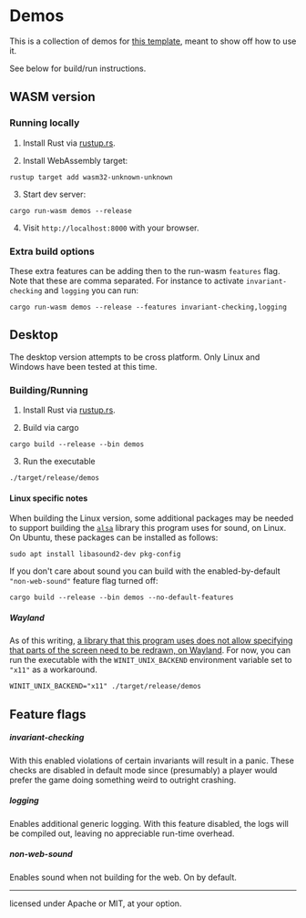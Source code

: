 # Demos

This is a collection of demos for [this template](https://github.com/Ryan1729/cross-platform-template), meant to show off how to use it.

See below for build/run instructions.

## WASM version

### Running locally

1. Install Rust via [rustup.rs](https://rustup.rs).

2. Install WebAssembly target:
```
rustup target add wasm32-unknown-unknown
```
3. Start dev server:
```
cargo run-wasm demos --release
```
4. Visit `http://localhost:8000` with your browser.

### Extra build options

These extra features can be adding then to the run-wasm `features` flag. Note that these are comma separated. For instance to activate `invariant-checking` and `logging` you can run:
```
cargo run-wasm demos --release --features invariant-checking,logging
```
## Desktop

The desktop version attempts to be cross platform. Only Linux and Windows have been tested at this time.

### Building/Running

1. Install Rust via [rustup.rs](https://rustup.rs).

2. Build via cargo
```
cargo build --release --bin demos
```
3. Run the executable
```
./target/release/demos
```

#### Linux specific notes

When building the Linux version, some additional packages may be needed to support building the [`alsa`](https://github.com/diwic/alsa-rs) library this program uses for sound, on Linux.
On Ubuntu, these packages can be installed as follows:

```
sudo apt install libasound2-dev pkg-config
```

If you don't care about sound you can build with the enabled-by-default `"non-web-sound"` feature flag turned off:

```
cargo build --release --bin demos --no-default-features
```

##### Wayland
As of this writing, [a library that this program uses does not allow specifying that parts of the screen need to be redrawn, on Wayland](https://github.com/john01dav/softbuffer/issues/9).
For now, you can run the executable with the `WINIT_UNIX_BACKEND` environment variable set to `"x11"` as a workaround.

```
WINIT_UNIX_BACKEND="x11" ./target/release/demos
```

## Feature flags

##### invariant-checking

With this enabled violations of certain invariants will result in a panic. These checks are disabled in default mode since (presumably) a player would prefer the game doing something weird to outright crashing.

##### logging

Enables additional generic logging. With this feature disabled, the logs will be compiled out, leaving no appreciable run-time overhead.

##### non-web-sound

Enables sound when not building for the web. On by default.

___

licensed under Apache or MIT, at your option.
